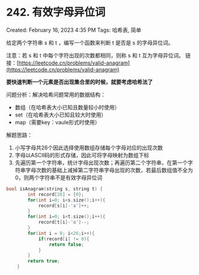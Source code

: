 # 242. 有效字母异位词

Created: February 16, 2023 4:35 PM
Tags: 哈希表, 简单

给定两个字符串 s 和 t ，编写一个函数来判断 t 是否是 s 的字母异位词。

注意：若 s 和 t 中每个字符出现的次数都相同，则称 s 和 t 互为字母异位词。
链接：[https://leetcode.cn/problems/valid-anagram](https://leetcode.cn/problems/valid-anagram)

**要快速判断一个元素是否出现集合里的时候，就要考虑哈希法了**

问题分析：解决哈希问题常用的数据结构：

- 数组（在哈希表大小已知且数量较小时使用）
- set（在哈希表大小已知且较大时使用）
- map（需要key：vaule形式时使用）

解题思路：

1. 小写字母共26个因此选择使用数组存储每个字母对应的出现次数
2. 字母以ASCII码的形式存储，因此可将字母映射为数组下标
3. 先遍历第一个字符串，统计字母出现次数；再遍历第二个字符串，在第一个字符串字母次数的基础上减掉第二字符串字母出现的次数，若最后数组值不全为0，则两个字符串不是有效字母异位词

```cpp
bool isAnagram(string s, string t) {
        int record[26] = {0};
        for(int i=0; i<s.size();i++){
            record[s[i]-'a']++;
        }
        for(int i=0; i<t.size();i++){
            record[t[i]-'a']--;
        }
        for(int i = 0; i<26;i++){
            if(record[i] != 0){
                return false;
            }
        }
        return true;
    }
```